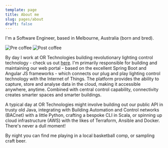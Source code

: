 ```yaml
---
template: page
title: About me
slug: pages/about
draft: false
---
```

I'm a Software Engineer, based in Melbourne, Australia (born and bred).

![Pre coffee](/media/img_4812.jpeg "Pre coffee")
![Post coffee](/media/img_4816.jpeg "Post coffee")

By day I work at OR Technologies building revolutionary lighting control technology - check us out [here](https://www.organicresponse.com/). I'm primarily responsible for building and maintaining our web portal - based on the excellent Spring Boot and Angular JS frameworks - which connects our plug and play lighting control technology with the Internet of Things. The platform provides the ability to capture, store and analyse data in the cloud, making it accessible anywhere, anytime. Combined with central control capability, connectivity creates smarter spaces and smarter buildings.

A typical day at OR Technologies might involve building out our public API in trusty old Java, integrating with Building Automation and Control networks (BACnet) with a little Python, crafting a bespoke CLI in Scala, or spinning up cloud infrastructure (AWS) with the likes of Terraform, Ansible and Docker. There's never a dull moment!

By night you can find me playing in a local basketball comp, or sampling craft beer.

##
